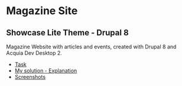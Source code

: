 # Magazine Site
## Showcase Lite Theme - Drupal 8

Magazine Website with articles and events, created with Drupal 8 and Acquia Dev Desktop 2.  

* [Task](/documents/site-building-task.pdf)
* [My solution - Explanation](/documents/Solution%20-%20Magazine%20website%20-%20my%20first%20Drupal%20website.docx)
* [Screenshots](screenshots/)